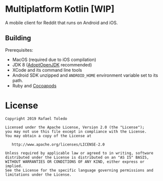 Multiplatform Kotlin [WIP]
==========================

A mobile client for Reddit that runs on Android and iOS.

Building
--------

Prerequisites:

 * MacOS (required due to iOS compilation)
 * JDK 8 ([AdoptOpenJDK](https://adoptopenjdk.net) recommended)
 * XCode and its command line tools
 * Android SDK unzipped and `ANDROID_HOME` environment variable set to its path.
 * Ruby and [Cocoapods](https://cocoapods.org)
 
License
=======

    Copyright 2019 Rafael Toledo

    Licensed under the Apache License, Version 2.0 (the "License");
    you may not use this file except in compliance with the License.
    You may obtain a copy of the License at

       http://www.apache.org/licenses/LICENSE-2.0

    Unless required by applicable law or agreed to in writing, software
    distributed under the License is distributed on an "AS IS" BASIS,
    WITHOUT WARRANTIES OR CONDITIONS OF ANY KIND, either express or implied.
    See the License for the specific language governing permissions and
    limitations under the License.
